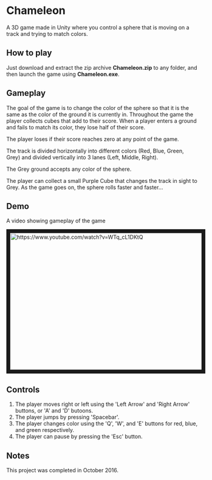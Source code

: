 # Chameleon
A 3D game made in Unity where you control a sphere that is moving on a track and trying to match colors.

## How to play
Just download and extract the zip archive **Chameleon.zip** to any folder, and then launch the game using **Chameleon.exe**.

## Gameplay
The goal of the game is to change the color of the sphere so that it is the same as the color of the ground it
is currently in. Throughout the game the player collects cubes that add to their score. When a player enters a
ground and fails to match its color, they lose half of their score.

The player loses if their score reaches zero at any point of the game.

The track is divided horizontally into different colors (Red, Blue, Green, Grey) and divided vertically into 3
lanes (Left, Middle, Right).

The Grey ground accepts any color of the sphere.

The player can collect a small Purple Cube that changes the track in sight to Grey.
As the game goes on, the sphere rolls faster and faster...

## Demo

A video showing gameplay of the game

<a href="https://www.youtube.com/watch?feature=player_embedded&v=WTq_cL1DKtQ
" target="_blank"><img src="http://img.youtube.com/vi/5cPt6jUoMEU/0.jpg" 
alt="https://www.youtube.com/watch?v=WTq_cL1DKtQ" width="640" height="360" border="10" /></a>

## Controls

1. The player moves right or left using the 'Left Arrow' and 'Right Arrow' buttons, or 'A' and 'D' butoons.
2. The player jumps by pressing 'Spacebar'.
3. The player changes color using the 'Q', 'W', and 'E' buttons for red, blue, and green respectively.
4. The player can pause by pressing the 'Esc' button.

## Notes

This project was completed in October 2016.
